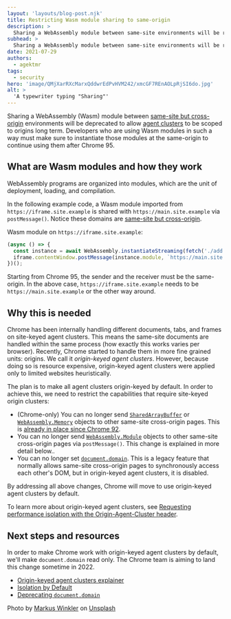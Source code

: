 ```yaml
---
layout: 'layouts/blog-post.njk'
title: Restricting Wasm module sharing to same-origin
description: >
  Sharing a WebAssembly module between same-site environments will be restricted to just same-origin.
subhead: >
  Sharing a WebAssembly module between same-site environments will be restricted to just same-origin.
date: 2021-07-29
authors:
  - agektmr
tags:
  - security
hero: 'image/QMjXarRXcMarxQddwrEdPvHVM242/xmcGF7REnAOLpRjSI6do.jpg'
alt: >
  'A typewriter typing "Sharing"'
---
```


Sharing a WebAssembly (Wasm) module between [same-site but
cross-origin](https://web.dev/same-site-same-origin/) environments will be
deprecated to allow [agent
clusters](https://html.spec.whatwg.org/multipage/origin.html#origin-keyed-agent-clusters)
to be scoped to origins long term. Developers who are using Wasm modules in such
a way must make sure to instantiate those modules at the same-origin to continue
using them after Chrome 95.

## What are Wasm modules and how they work

WebAssembly programs are organized into modules, which are the unit of
deployment, loading, and compilation.

In the following example code, a Wasm module imported from
`https://iframe.site.example` is shared with `https://main.site.example` via
`postMessage()`. Notice these domains are [same-site but
cross-origin](https://web.dev/same-site-same-origin/).

Wasm module on `https://iframe.site.example`:

```javascript
(async () => {
  const instance = await WebAssembly.instantiateStreaming(fetch('./add.wasm'), {});
  iframe.contentWindow.postMessage(instance.module, `https://main.site.example`);
})();
```

Starting from Chrome 95, the sender and the receiver must be the same-origin. In
the above case, `https://iframe.site.example` needs to be
`https://main.site.example` or the other way around.

## Why this is needed

Chrome has been internally handling different documents, tabs, and frames on
site-keyed agent clusters. This means the same-site documents are handled within
the same process (how exactly this works varies per browser). Recently, Chrome
started to handle them in more fine grained units: origins. We call it
*origin-keyed agent clusters*. However, because doing so is resource expensive,
origin-keyed agent clusters were applied only to limited websites heuristically.

The plan is to make all agent clusters origin-keyed by default. In order to
achieve this, we need to restrict the capabilities that require site-keyed
origin clusters:

* (Chrome-only) You can no longer send
  [`SharedArrayBuffer`](https://developer.mozilla.org/docs/Web/JavaScript/Reference/Global_Objects/SharedArrayBuffer)
  or
  [`WebAssembly.Memory`](https://developer.mozilla.org/docs/Web/JavaScript/Reference/Global_Objects/WebAssembly/Memory)
  objects to other same-site cross-origin pages. This is [already in place since
  Chrome 92](/blog/enabling-shared-array-buffer/).
* You can no longer send
  [`WebAssembly.Module`](https://developer.mozilla.org/docs/Web/JavaScript/Reference/Global_Objects/WebAssembly/Module)
  objects to other same-site cross-origin pages via `postMessage()`. This change
  is explained in more detail below..
* You can no longer set
  [`document.domain`](https://developer.mozilla.org/docs/Web/API/Document/domain).
  This is a legacy feature that normally allows same-site cross-origin pages to
  synchronously access each other's DOM, but in origin-keyed agent clusters, it
  is disabled.

By addressing all above changes, Chrome will move to use origin-keyed agent
clusters by default.

To learn more about origin-keyed agent clusters, see [Requesting performance
isolation with the Origin-Agent-Cluster
header](https://web.dev/origin-agent-cluster/).

## Next steps and resources

In order to make Chrome work with origin-keyed agent clusters by default, we'll
make `document.domain` read only. The Chrome team is aiming to land this change
sometime in 2022.

* [Origin-keyed agent clusters
  explainer](https://github.com/WICG/origin-agent-cluster)
* [Isolation by Default](https://speakerdeck.com/mikewest/isolation-by-default)
* [Deprecating
  `document.domain`](https://github.com/mikewest/deprecating-document-domain)

Photo by [Markus
Winkler](https://unsplash.com/@markuswinkler?utm_source=unsplash&utm_medium=referral&utm_content=creditCopyText)
on
[Unsplash](https://unsplash.com/?utm_source=unsplash&utm_medium=referral&utm_content=creditCopyText)
